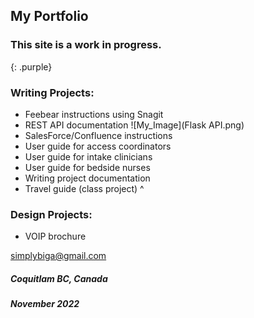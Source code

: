 ## My Portfolio

### This site is a work in progress.
{: .purple}

### Writing Projects:

- Feebear instructions using Snagit
- REST API documentation
![My_Image](Flask API.png)
- SalesForce/Confluence instructions
- User guide for access coordinators
- User guide for intake clinicians
- User guide for bedside nurses
- Writing project documentation
- Travel guide (class project)
^
### Design Projects:

- VOIP brochure


[simplybiga@gmail.com](mailto:simplybiga@gmail.com)

##### Coquitlam BC, Canada
##### November 2022

<style>
  .purple {
    color:inherit;
  }
  .purple:hover {
    color:rgb(107,79,187);
  }
</style>
